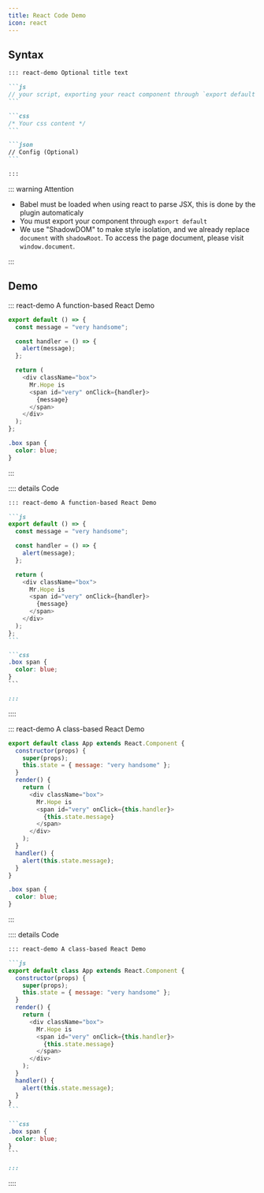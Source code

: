```yaml
---
title: React Code Demo
icon: react
---
```


## Syntax

````md
::: react-demo Optional title text

```js
// your script, exporting your react component through `export default`
```

```css
/* Your css content */
```

```json
// Config (Optional)
```

:::
````

::: warning Attention

- Babel must be loaded when using react to parse JSX, this is done by the plugin automaticaly
- You must export your component through `export default`
- We use "ShadowDOM" to make style isolation, and we already replace `document` with `shadowRoot`. To access the page document, please visit `window.document`.

:::

## Demo

::: react-demo A function-based React Demo

```js
export default () => {
  const message = "very handsome";

  const handler = () => {
    alert(message);
  };

  return (
    <div className="box">
      Mr.Hope is
      <span id="very" onClick={handler}>
        {message}
      </span>
    </div>
  );
};
```

```css
.box span {
  color: blue;
}
```

:::

:::: details Code

````md
::: react-demo A function-based React Demo

```js
export default () => {
  const message = "very handsome";

  const handler = () => {
    alert(message);
  };

  return (
    <div className="box">
      Mr.Hope is
      <span id="very" onClick={handler}>
        {message}
      </span>
    </div>
  );
};
```

```css
.box span {
  color: blue;
}
```

:::
````

::::

::: react-demo A class-based React Demo

```js
export default class App extends React.Component {
  constructor(props) {
    super(props);
    this.state = { message: "very handsome" };
  }
  render() {
    return (
      <div className="box">
        Mr.Hope is
        <span id="very" onClick={this.handler}>
          {this.state.message}
        </span>
      </div>
    );
  }
  handler() {
    alert(this.state.message);
  }
}
```

```css
.box span {
  color: blue;
}
```

:::

:::: details Code

````md
::: react-demo A class-based React Demo

```js
export default class App extends React.Component {
  constructor(props) {
    super(props);
    this.state = { message: "very handsome" };
  }
  render() {
    return (
      <div className="box">
        Mr.Hope is
        <span id="very" onClick={this.handler}>
          {this.state.message}
        </span>
      </div>
    );
  }
  handler() {
    alert(this.state.message);
  }
}
```

```css
.box span {
  color: blue;
}
```

:::
````

::::
